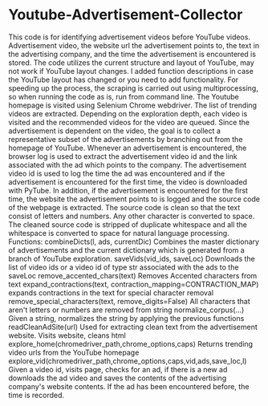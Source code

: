 # Youtube-Advertisement-Collector
This code is for identifying advertisement videos before YouTube videos. Advertisement video, the website url the advertisement points to, the text in the advertising company, and the time the advertisement is encountered is stored. The code utilizes the current structure and layout of YouTube, may not work if YouTube layout changes. I added function descriptions in case the YouTube layout has changed or you need to add functionality.
For speeding up the process, the scraping is carried out using multiprocessing, so when running the code as is, run from command line.
The Youtube homepage is visited using Selenium Chrome webdriver. The list of trending videos are extracted. Depending on the exploration depth, each video is visited and the recommended videos for the video are queued. Since the advertisement is dependent on the video, the goal is to collect a representative subset of the advertisements by branching out from the homepage of YouTube.
Whenever an advertisement is encountered, the browser log is used to extract the advertisement video id and the link associated with the ad which points to the company. The advertisement video id is used to log the time the ad was encountered and if the advertisement is encountered for the first time, the video is downloaded with PyTube. In addition, if the advertisement is encountered for the first time, the website the advertisement points to is logged and the source code of the webpage is extracted. The source code is clean so that the text consist of letters and numbers. Any other character is converted to space. The cleaned source code is stripped of duplicate whitespace and all the whitespace is converted to space for natural language processing.
Functions:
	combineDicts(l, ads, currentDic)
Combines the master dictionary of advertisements and the current dictionary which is generated from a branch of YouTube exploration.
	saveVids(vid_ids, saveLoc)
Downloads the list of video ids or a video id of type str associated with the ads to the saveLoc
	remove_accented_chars(text)
Removes Accented characters from text
	expand_contractions(text, contraction_mapping=CONTRACTION_MAP)
expands contractions in the text for special character removal
	remove_special_characters(text, remove_digits=False)
All characters that aren't letters or numbers are removed from string
	normalize_corpus(...)
Given a string, normalizes the string by applying the previous functions
	readCleanAdSite(url)
Used for extracting clean text from the advertisement website. Visits website, cleans html
	explore_home(chromedriver_path,chrome_options,caps)
Returns trending video urls from the YouTube homepage
	explore_vid(chromedriver_path,chrome_options,caps,vid,ads,save_loc,l)
Given a video id, visits page, checks for an ad, if there is a new ad downloads the ad video and saves the contents of the advertising company's website contents. If the ad has been encountered before, the time is recorded.

